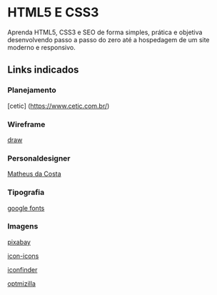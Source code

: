 # HTML5 E CSS3
Aprenda HTML5, CSS3 e SEO de forma simples, prática e objetiva desenvolvendo passo a passo do zero até a hospedagem de um site moderno e responsivo.
## Links indicados
### Planejamento
[cetic] (https://www.cetic.com.br/)
### Wireframe
[draw](https://app.diagrams.net/)
### Personaldesigner
[Matheus da Costa](https://matheusdacosta.art.br/)
### Tipografia
[google fonts](https://fonts.google.com/)
### Imagens
[pixabay](https://pixabay.com/pt/)

[icon-icons](https://icon-icons.com/pt)

[iconfinder](https://www.iconfinder.com/)

[optmizilla](https://imagecompressor.com/pt/)
